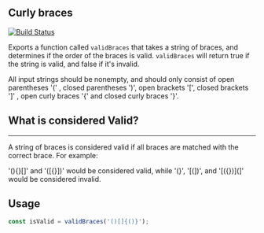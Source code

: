 Curly braces
---

[![Build Status](https://travis-ci.org/LucianBuzzo/curly-braces.svg?branch=master)](https://travis-ci.org/LucianBuzzo/curly-braces)

Exports a function called `validBraces` that takes a string of braces, and 
determines if the order of the braces is valid. `validBraces` will return true 
if the string is valid, and false if it's invalid.

All input strings should be nonempty, and should only consist of open 
parentheses '(' , closed parentheses ')', open brackets '[', closed brackets ']'
, open curly braces '{' and closed curly braces '}'.

What is considered Valid?
---
---

A string of braces is considered valid if all braces are matched with the correct brace. For example:

'(){}[]' and '([{}])' would be considered valid, while '(}', '[(])', and '[({})](]' would be considered invalid.

Usage
---

```js
const isValid = validBraces('()[]{()}');
```

